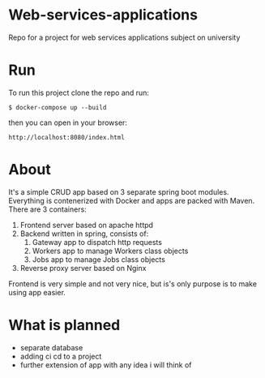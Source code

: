 # Web-services-applications
Repo for a project for web services applications subject on university

# Run
To run this project clone the repo and run:

``` $ docker-compose up --build ```

then you can open in your browser:

```http://localhost:8080/index.html```

# About
It's a simple CRUD app based on 3 separate spring boot modules. Everything is contenerized with Docker and apps are packed with Maven. There are 3 containers:
1. Frontend server based on apache httpd
2. Backend written in spring, consists of:
    1. Gateway app to dispatch http requests
    2. Workers app to manage Workers class objects
    3. Jobs app to manage Jobs class objects
3. Reverse proxy server based on Nginx

Frontend is very simple and not very nice, but is's only purpose is to make using app easier.

# What is planned
- separate database
- adding ci cd to a project
- further extension of app with any idea i will think of
